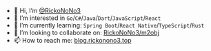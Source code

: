 - 👋 Hi, I’m [@RickoNoNo3](https://github.com/RickoNoNo3)
- 👀 I’m interested in `Go`/`C#`/`Java`/`Dart`/`JavaScript`/`React`
- 🌱 I’m currently learning: `Spring Boot`/`React Native`/`TypeScript`/`Rust`
- 💞️ I’m looking to collaborate on: [RickoNoNo3/m2obj](https://github.com/RickoNoNo3/m2obj)
- 📫 How to reach me: [blog.rickonono3.top](http://blog.rickonono3.top)

<!---
RickoNoNo3/RickoNoNo3 is a ✨ special ✨ repository because its `README.md` (this file) appears on your GitHub profile.
You can click the Preview link to take a look at your changes.
--->
